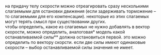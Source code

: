 на придачу телу скорости можно отреагировать сразу несколькими слагаемыми для остановки движения (если задерживать торможение – то слагаемыми для его компенсации). некоторые из этих слагаемых могут терять смысл при существовании других.  
чтобы определить, какое из слагаемых не нужно добавлять в вектор скорости, можно определить, аналоговая* модель какой останавливаемой силы** должна остановиться первой. это можно определить по вектору скорсти. если две силы имеют одинаковые скорости – выбор останавливаемой силы значения не имеет.